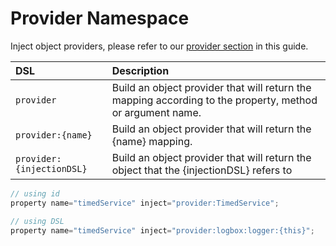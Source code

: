 # Provider Namespace

Inject object providers, please refer to our [provider section](../../advanced-topics/providers/) in this guide.

| DSL | Description |
| :--- | :--- |
| `provider` | Build an object provider that will return the mapping according to the property, method or argument name. |
| `provider:{name}` | Build an object provider that will return the {name} mapping. |
| `provider:{injectionDSL}` | Build an object provider that will return the object that the {injectionDSL} refers to |

```javascript
// using id
property name="timedService" inject="provider:TimedService";

// using DSL
property name="timedService" inject="provider:logbox:logger:{this}";
```

